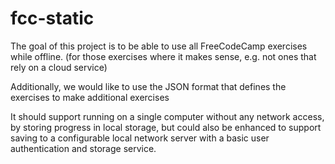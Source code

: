 # fcc-static

The goal of this project is to be able to use all FreeCodeCamp exercises while offline. (for those exercises where it makes sense, e.g. not ones that rely on a cloud service)

Additionally, we would like to use the JSON format that defines the exercises to make additional exercises

It should support running on a single computer without any network access, by storing progress in local storage, but could also be enhanced to support saving to a configurable local network server with a basic user authentication and storage service.
